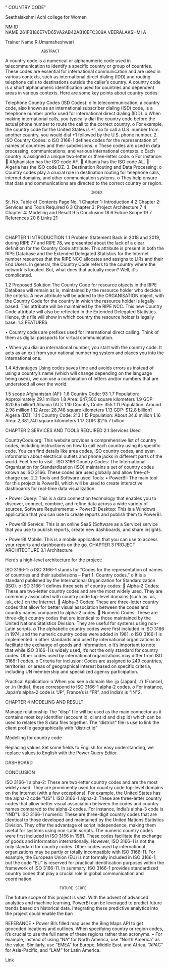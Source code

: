“ COUNTRY CODE”

Seethalakshmi Achi college for Women

NM ID	
NAME 261FB186E7VD65VA2AB42AB10EFC309A VEERALAKSHMI A

Trainer Name R.Umamaheshwari

                    ABSTRACT               	
                                                                  
A country code is a numerical or alphanumeric code used in telecommunication to identify a specific country or group of countries. These codes are essential for international communication and are used in various contexts, such as international direct dialing (IDD) and routing telephone calls to destinations outside the caller’s country. A country code is a short alphanumeric identification used for countries and dependent areas in various contexts. Here are some key points about country codes:

Telephone Country Codes (ISD Codes):
o In telecommunication, a country code, also known as an international subscriber dialing (ISD) code, is a telephone number prefix used for international direct dialing (IDD). o When making international calls, you typically dial the country code before the actual phone number to route the call to the correct country. o For example, the country code for the United States is +1, so to call a U.S. number from another country, you would dial +1 followed by the U.S. phone number. 2. ISO Country Codes: o ISO 3166-1 defines codes for the representation of names of countries and their subdivisions. o These codes are used in data processing, communications, and various international contexts. o Each country is assigned a unique two-letter or three-letter code. o For instance:  Afghanistan has the ISO code AF.  Albania has the ISO code AL.  Algeria has the ISO code DZ. 3. Destination Routing and Data Processing: o Country codes play a crucial role in destination routing for telephone calls, internet domains, and other communication systems. o They help ensure that data and communications are directed to the correct country or region.

                                          INDEX
Sr. No. Table of Contents Page No. 1 Chapter 1: Introduction 4 2 Chapter 2: Services and Tools Required 6 3 Chapter 3: Project Architecture 7 4 Chapter 4: Modeling and Result 9 5 Conclusion 18 6 Future Scope 19 7 References 20 8 Links 21

 

CHAPTER 1 INTRODUCTION 1.1 Problem Statement Back in 2018 and 2019, during RIPE 77 and RIPE 78, we presented about the lack of a clear definition for the Country Code attribute. This attribute is present in both the RIPE Database and the Extended Delegated Statistics for the Internet number resources that the RIPE NCC allocates and assigns to LIRs and their End Users. In general, the Country Code refers to the country where the network is located. But, what does that actually mean? Well, it's complicated.

1.2 Proposed Solution The Country Code for resource objects in the RIPE Database will remain as is, maintained by the resource holder who decides the criteria. A new attribute will be added to the ORGANISATION object, with the Country Code for the country in which the resource holder is legally based. This attribute will be maintained by the RIPE NCC. This new Country Code attribute will also be reflected in the Extended Delegated Statistics. Hence, this file will show in which country the resource holder is legally base. 1.3 FEATURES

• Country codes are prefixes used for international direct calling. Think of them as digital passports for virtual communication.

• When you dial an international number, you start with the country code. It acts as an exit from your national numbering system and places you into the international one.

1.4 Advantages Using codes saves time and avoids errors as instead of using a country’s name (which will change depending on the language being used), we can use a combination of letters and/or numbers that are understood all over the world.

1.5 scope Afghanistan (AF): 1.6 Country Code: 93 1.7 Population: Approximately 29.1 million 1.8 Area: 647,500 square kilometers 1.9 GDP: $20.65 billion1 Albania (AL): 1.10 Country Code: 355 1.11 Population: Around 2.98 million 1.12 Area: 28,748 square kilometers 1.13 GDP: $12.8 billion1 Algeria (DZ): 1.14 Country Code: 213 1.15 Population: About 34.6 million 1.16 Area: 2,381,740 square kilometers 1.17 GDP: $215.7 billion

CHAPTER 2 SERVICES AND TOOLS REQUIRED 2.1 Services Used

CountryCode.org: This website provides a comprehensive list of country codes, including instructions on how to call each country using its specific code. You can find details like area codes, ISO country codes, and even information about electrical outlets and phone jacks in different parts of the world. Feel free to visit .
ISO 3166 Country Codes: The International Organization for Standardization (ISO) maintains a set of country codes known as ISO 3166. These codes are used globally and allow free-of-charge use.
2.2 Tools and Software used Tools: • PowerBI: The main tool for this project is PowerBI, which will be used to create interactive dashboards for real-time data visualization.

• Power Query: This is a data connection technology that enables you to discover, connect, combine, and refine data across a wide variety of sources. Software Requirements: • PowerBI Desktop: This is a Windows application that you can use to create reports and publish them to PowerBI.

• PowerBI Service: This is an online SaaS (Software as a Service) service that you use to publish reports, create new dashboards, and share insights.

• PowerBI Mobile: This is a mobile application that you can use to access your reports and dashboards on the go. CHAPTER 3 PROJECT ARCHITECTURE 3.1 Architecture

Here’s a high-level architecture for the project:

ISO 3166-1:
o ISO 3166-1 stands for “Codes for the representation of names of countries and their subdivisions – Part 1: Country codes.” o It is a standard published by the International Organization for Standardization (ISO). o ISO 3166-1 defines three sets of country codes:  Alpha-2 Codes: These are two-letter country codes and are the most widely used. They are commonly associated with country code top-level domains (such as .us, .uk, etc.) on the Internet.  Alpha-3 Codes: These are three-letter country codes that allow for better visual association between the codes and country names compared to alpha-2 codes.  Numeric Codes: These are three-digit country codes that are identical to those maintained by the United Nations Statistics Division. They are useful for systems using non-Latin scripts. o The alphabetic country codes were first included in ISO 3166 in 1974, and the numeric country codes were added in 1981. o ISO 3166-1 is implemented in other standards and used by international organizations to facilitate the exchange of goods and information. o It’s important to note that while ISO 3166-1 is widely used, it’s not the only standard for country codes. Other codes used by international organizations may differ from ISO 3166-1 codes. o Criteria for inclusion: Codes are assigned to 249 countries, territories, or areas of geographical interest based on specific criteria, including UN membership and specialized agency participation.

Practical Application:
o When you see a domain like .jp (Japan), .fr (France), or .in (India), these correspond to ISO 3166-1 alpha-2 codes. o For instance, Japan’s alpha-2 code is “JP”, France’s is “FR”, and India’s is "IN"2.

CHAPTER 4 MODELING AND RESULT

Manage relationship The “disp” file will be used as the main connector as it contains most key identifier (account id, client id and disp id) which can be used to relates the 8 data files together. The “district” file is use to link the client profile geographically with “district id”

Modelling for country code

Replacing values Set some fields to English for easy understanding, we replace values to English with the Power Query Editor.

DASHBOARD

CONCLUSION

ISO 3166-1 alpha-2: These are two-letter country codes and are the most widely used. They are prominently used for country code top-level domains on the Internet (with a few exceptions). For example, the United States has the alpha-2 code "US"1.
ISO 3166-1 alpha-3: These are three-letter country codes that allow better visual association between the codes and country names compared to the alpha-2 codes. For instance, India’s alpha-3 code is "IND"1.
ISO 3166-1 numeric: These are three-digit country codes that are identical to those developed and maintained by the United Nations Statistics Division. They offer the advantage of script independence, making them useful for systems using non-Latin scripts. The numeric country codes were first included in ISO 3166 in 1981.
These codes facilitate the exchange of goods and information internationally. However, ISO 3166-1 is not the only standard for country codes. Other codes used by international organizations may be partly or totally incompatible with ISO 3166-11. For example, the European Union (EU) is not formally included in ISO 3166-1, but the code “EU” is reserved for practical identification purposes within the framework of ISO 3166-11. In summary, ISO 3166-1 provides standardized country codes that play a crucial role in global communication and coordination.

                            FUTURE SCOPE
The future scope of this project is vast. With the advent of advanced analytics and machine learning, PowerBI can be leveraged to predict future trends based on historical data. Integrating these predictive analytics into the project could enable the ban

REFERANCE • Power BI’s filled map uses the Bing Maps API to get geocoded locations and outlines. When specifying country or region codes, it’s crucial to use the full name of these regions rather than acronyms. • For example, instead of using “NA” for North America, use “North America” as the value. Similarly, use “EMEA” for Europe, Middle East, and Africa, “APAC” for Asia-Pacific, and “LAM” for Latin America.

Link
